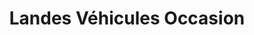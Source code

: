 ---
title: "Landes Véhicules Occasion"
url: /mont-de-marsan/landes-vehicules-occasion/
shop: voiture
---